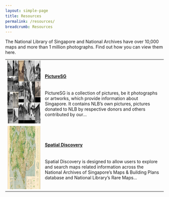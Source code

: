 ```yaml
---
layout: simple-page
title: Resources
permalink: /resources/
breadcrumb: Resources
---
```


The National Library of Singapore and National Archives have over 10,000 maps and more than 1 million photographs. Find out how you can view them here.

<table class="table-v">
  <tr>
    <td><img src="/images/thumbnail-picturesg.jpg" alt="PictureSG" height="200px" /></td>
    <td>
		<h4><a href="/resource-pages/picturesg">PictureSG</a></h4><br/>
		PictureSG is a collection of pictures, be it photographs or artworks, which provide information about Singapore. It contains NLB’s own pictures, pictures donated to NLB by respective donors and others contributed by our...
	</td>
  </tr>
  <tr>
    <td><img src="/images/thumbnail-spatialdiscovery.jpg" alt="Spatial Discovery" height="200px" /></td>
    <td>
		<h4><a href="/resource-pages/spatialdiscovery">Spatial Discovery</a></h4><br/>
		Spatial Discovery is designed to allow users to explore and search maps related information across the National Archives of Singapore’s Maps & Building Plans database and National Library’s Rare Maps...
	</td>
  </tr>
</table>